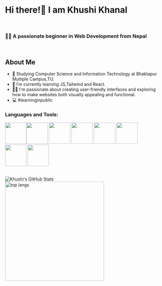 <h1>Hi there!👋 I am Khushi Khanal</h1>

<br>
<h3> 🙇‍♀️ A passionate beginner in Web Development from Nepal</h3>
<br>
<h2>About Me</h2>
<div>
  
- 🏫 Studying Computer Science and Information Technology at Bhaktapur Multiple Campus,TU.<br>
- 🌱 I’m currently learning JS,Tailwind and React.<br>
-  🏃‍♀️ I'm passionate about creating user-friendly interfaces and exploring how to make websites both visually appealing and functional. <br>
-  💻 #learninginpublic
  
</div>

### Languages and Tools:

<img width="70px" src="https://img.icons8.com/?size=100&id=0OQR1FYCuA9f&format=png&color=000000"><img width="70px" src="https://img.icons8.com/?size=100&id=20909&format=png&color=000000">
<img width="70px" src="https://img.icons8.com/?size=100&id=21278&format=png&color=000000">
<img width="70px" src="https://img.icons8.com/?size=100&id=40669&format=png&color=000000">
<img width="70px" src="https://img.icons8.com/?size=100&id=40670&format=png&color=000000">
<img width="70px" src="https://img.icons8.com/?size=100&id=108784&format=png&color=000000">
<img width="70px" src="https://img.icons8.com/?size=100&id=20906&format=png&color=000000">
<img width="70px" src="https://img.icons8.com/?size=100&id=3tC9EQumUAuq&format=png&color=000000">

<br> 
 <img align="left" alt="Khushi's GitHub Stats" src="https://github-readme-stats.vercel.app/api?username=KhushiKhanal4&show_icons=true&hide_border=true" />
<br>
 <img width=325 align="left" src="https://github-readme-stats-salesp07.vercel.app/api/top-langs/?username=KhushiKhanal4&hide=langs_count=8&layout=compact&theme=react&border_radius=10&size_weight=0.5&count_weight=0.5&exclude_repo=github-readme-stats" alt="top langs" />
